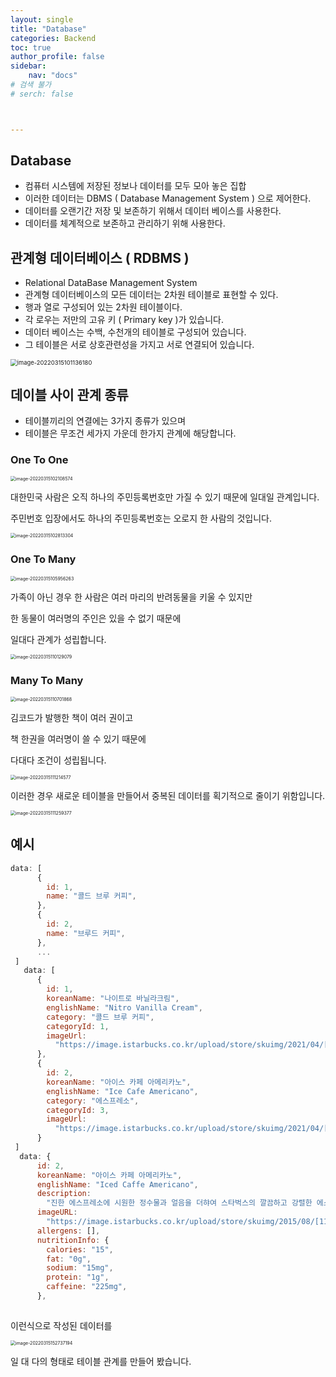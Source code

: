 ```yaml
---
layout: single
title: "Database"
categories: Backend
toc: true
author_profile: false
sidebar:
    nav: "docs"
# 검색 불가
# serch: false 



---
```




## Database

- 컴퓨터 시스템에 저장된 정보나 데이터를 모두 모아 놓은 집합
- 이러한 데이터는 DBMS ( Database Management System ) 으로 제어한다.
- 데이터를 오랜기간 저장 및 보존하기 위해서 데이터 베이스를 사용한다.
- 데이터를 체계적으로 보존하고 관리하기 위해 사용한다.



## 관계형 데이터베이스 ( RDBMS )

- Relational DataBase Management System
- 관계형 데이터베이스의 모든 데이터는 2차원 테이블로 표현할 수 있다.
- 행과 열로 구성되어 있는 2차원 테이블이다.
- 각 로우는 저만의 고유 키 ( Primary key )가 있습니다.
- 데이터 베이스는 수백, 수천개의 테이블로 구성되어 있습니다.
- 그 테이블은 서로 상호관련성을 가지고 서로 연결되어 있습니다.

<img src="../images/2022-03-15-database01/image-20220315101136180.png" alt="image-20220315101136180" style="zoom:67%;" />



## 데이블 사이 관계 종류

- 테이블끼리의 연결에는 3가지 종류가 있으며
- 테이블은 무조건 세가지 가운데 한가지 관계에 해당합니다.

### One To One

<img src="../images/2022-03-15-database01/image-20220315102108574.png" alt="image-20220315102108574" style="zoom:50%;" />

대한민국 사람은 오직 하나의 주민등록번호만 가질 수 있기 때문에 일대일 관계입니다.

주민번호 입장에서도 하나의 주민등록번호는 오로지 한 사람의 것입니다.

<img src="../images/2022-03-15-database01/image-20220315102813304.png" alt="image-20220315102813304" style="zoom:50%;" />



### One To Many

<img src="../images/2022-03-15-database01/image-20220315105956263.png" alt="image-20220315105956263" style="zoom:50%;" />

가족이 아닌 경우 한 사람은 여러 마리의 반려동물을 키울 수 있지만 

한 동물이 여러명의 주인은 있을 수 없기 때문에

일대다 관계가 성립합니다.

<img src="../images/2022-03-15-database01/image-20220315110129079.png" alt="image-20220315110129079" style="zoom:50%;" />

### Many To Many 



<img src="../images/2022-03-15-database01/image-20220315110701868.png" alt="image-20220315110701868" style="zoom:50%;" />

김코드가 발행한 책이 여러 권이고

책 한권을 여러명이 쓸 수 있기 때문에 

다대다 조건이 성립됩니다.  

<img src="../images/2022-03-15-database01/image-20220315111214577.png" alt="image-20220315111214577" style="zoom:50%;" />

이러한 경우 새로운 테이블을 만들어서 중복된 데이터를 획기적으로 줄이기 위함입니다.

<img src="../images/2022-03-15-database01/image-20220315111259377.png" alt="image-20220315111259377" style="zoom:50%;" />



## 예시

```javascript
data: [
      {
        id: 1,
        name: "콜드 브루 커피",
      },
      {
        id: 2,
        name: "브루드 커피",
      },
      ...
 ]
   data: [
      {
        id: 1,
        koreanName: "나이트로 바닐라크림",
        englishName: "Nitro Vanilla Cream",
        category: "콜드 브루 커피",
        categoryId: 1,
        imageUrl:
          "https://image.istarbucks.co.kr/upload/store/skuimg/2021/04/[9200000002487]_20210426091745467.jpg",
      },
      {
        id: 2,
        koreanName: "아이스 카페 아메리카노",
        englishName: "Ice Cafe Americano",
        category: "에스프레소",
        categoryId: 3,
        imageUrl:
          "https://image.istarbucks.co.kr/upload/store/skuimg/2021/04/[110563]_20210426095937808.jpg",
      }
 ]
  data: {
      id: 2,
      koreanName: "아이스 카페 아메리카노",
      englishName: "Iced Caffe Americano",
      description:
        "진한 에스프레소에 시원한 정수물과 얼음을 더햐여 스타벅스의 깔끔하고 강렬한 에스프레소를 가장 부드럽고 시원하게 즐길 수 있는 커피",
      imageURL:
        "https://image.istarbucks.co.kr/upload/store/skuimg/2015/08/[110563]_20150813222100303.jpg",
      allergens: [],
      nutritionInfo: {
        calories: "15",
        fat: "0g",
        sodium: "15mg",
        protein: "1g",
        caffeine: "225mg",
      },
      
```

이런식으로 작성된 데이터를 

<img src="../images/2022-03-15-database01/image-20220315152737194.png" alt="image-20220315152737194" style="zoom:50%;" />

일 대 다의 형태로 테이블 관계를 만들어 봤습니다.

